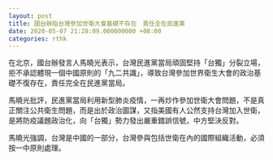 ```yaml
---
layout: post
title: 國台辦指台灣參加世衛大會基礎不存在　責任全在民進黨
date: 2020-05-07 21:28:09.000000000 +08:00
categories: rthk
---
```


在北京，國台辦發言人馬曉光表示，台灣民進黨當局頑固堅持「台獨」分裂立場，拒不承認體現一個中國原則的「九二共識」，導致台灣參加世界衛生大會的政治基礎不復存在，責任完全在民進黨當局。

馬曉光批評，民進黨當局利用新型肺炎疫情，一再炒作參加世衛大會問題，不是真正關注公共衛生問題，而是出於政治圖謀，又指美國有人公然支持台灣加入世衛，是將防疫議題政治化，向「台獨」勢力發出嚴重錯誤信號，中方堅決反對。

馬曉光強調，台灣是中國的一部分，台灣參與包括世衛在內的國際組織活動，必須按一中原則處理。
